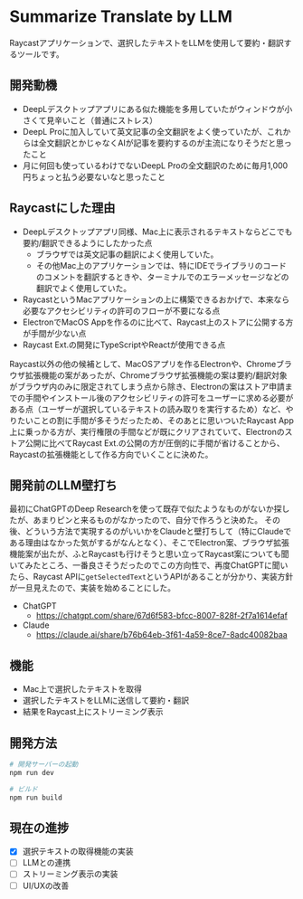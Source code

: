 # Summarize Translate by LLM

Raycastアプリケーションで、選択したテキストをLLMを使用して要約・翻訳するツールです。

## 開発動機

- DeepLデスクトップアプリにある似た機能を多用していたがウィンドウが小さくて見辛いこと（普通にストレス）
- DeepL Proに加入していて英文記事の全文翻訳をよく使っていたが、これからは全文翻訳とかじゃなくAIが記事を要約するのが主流になりそうだと思ったこと
- 月に何回も使っているわけでないDeepL Proの全文翻訳のために毎月1,000円ちょっと払う必要ないなと思ったこと

## Raycastにした理由

- DeepLデスクトップアプリ同様、Mac上に表示されるテキストならどこでも要約/翻訳できるようにしたかった点
  - ブラウザでは英文記事の翻訳によく使用していた。
  - その他Mac上のアプリケーションでは、特にIDEでライブラリのコードのコメントを翻訳するときや、ターミナルでのエラーメッセージなどの翻訳でよく使用していた。
- RaycastというMacアプリケーションの上に構築できるおかげで、本来なら必要なアクセシビリティの許可のフローが不要になる点
- ElectronでMacOS Appを作るのに比べて、Raycast上のストアに公開する方が手間が少ない点
- Raycast Ext.の開発にTypeScriptやReactが使用できる点

Raycast以外の他の候補として、MacOSアプリを作るElectronや、Chromeブラウザ拡張機能の案があったが、Chromeブラウザ拡張機能の案は要約/翻訳対象がブラウザ内のみに限定されてしまう点から除き、Electronの案はストア申請までの手間やインストール後のアクセシビリティの許可をユーザーに求める必要がある点（ユーザーが選択しているテキストの読み取りを実行するため）など、やりたいことの割に手間が多そうだったため、そのあとに思いついたRaycast App上に乗っかる方が、実行権限の手間などが既にクリアされていて、Electronのストア公開に比べてRaycast Ext.の公開の方が圧倒的に手間が省けることから、Raycastの拡張機能として作る方向でいくことに決めた。

## 開発前のLLM壁打ち

最初にChatGPTのDeep Researchを使って既存で似たようなものがないか探したが、あまりピンと来るものがなかったので、自分で作ろうと決めた。
その後、どういう方法で実現するのがいいかをClaudeと壁打ちして（特にClaudeである理由はなかった気がするがなんとなく）、そこでElectron案、ブラウザ拡張機能案が出たが、ふとRaycastも行けそうと思い立ってRaycast案についても聞いてみたところ、一番良さそうだったのでこの方向性で、再度ChatGPTに聞いたら、Raycast APIに`getSelectedText`というAPIがあることが分かり、実装方針が一旦見えたので、実装を始めることにした。

- ChatGPT
  - https://chatgpt.com/share/67d6f583-bfcc-8007-828f-2f7a1614efaf
- Claude
  - https://claude.ai/share/b76b64eb-3f61-4a59-8ce7-8adc40082baa

## 機能

- Mac上で選択したテキストを取得
- 選択したテキストをLLMに送信して要約・翻訳
- 結果をRaycast上にストリーミング表示

## 開発方法

```bash
# 開発サーバーの起動
npm run dev

# ビルド
npm run build
```

## 現在の進捗

- [x] 選択テキストの取得機能の実装
- [ ] LLMとの連携
- [ ] ストリーミング表示の実装
- [ ] UI/UXの改善

